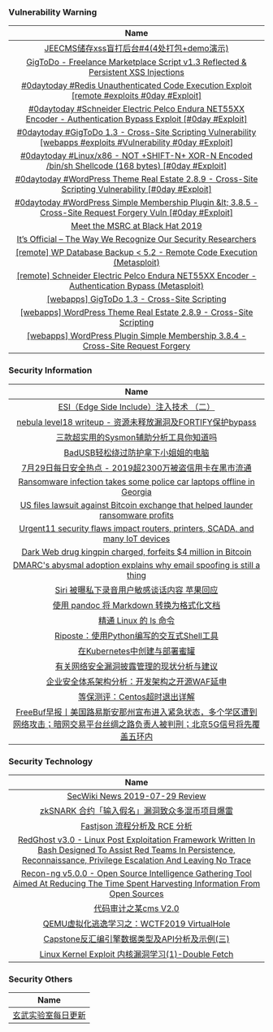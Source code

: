 ###  						       							Vulnerability Warning

|                             Name                             |
| :----------------------------------------------------------: |
|[JEECMS储存xss盲打后台#4(4处打包+demo演示)](https://www.seebug.org/vuldb/ssvid-94842)|
|[GigToDo - Freelance Marketplace Script v1.3 Reflected & Persistent XSS Injections](https://cxsecurity.com/issue/WLB-2019070144)|
|[#0daytoday #Redis Unauthenticated Code Execution Exploit  [remote #exploits  #0day #Exploit]](http://0day.today/exploits/33055)|
|[#0daytoday #Schneider Electric Pelco Endura NET55XX Encoder - Authentication Bypass Exploit [#0day #Exploit]](http://0day.today/exploits/33053)|
|[#0daytoday #GigToDo 1.3 - Cross-Site Scripting Vulnerability  [webapps #exploits #Vulnerability #0day #Exploit]](http://0day.today/exploits/33052)|
|[#0daytoday #Linux/x86 - NOT +SHIFT-N+ XOR-N Encoded /bin/sh Shellcode (168 bytes) [#0day #Exploit]](http://0day.today/exploits/33051)|
|[#0daytoday #WordPress Theme Real Estate 2.8.9 - Cross-Site Scripting Vulnerability [#0day #Exploit]](http://0day.today/exploits/33050)|
|[#0daytoday #WordPress Simple Membership Plugin &amp;lt; 3.8.5 - Cross-Site Request Forgery Vuln [#0day #Exploit]](http://0day.today/exploits/33049)|
|[Meet the MSRC at Black Hat 2019](https://msrc-blog.microsoft.com/2019/07/29/meet-the-msrc-at-black-hat-2019/)|
|[It’s Official – The Way We Recognize Our Security Researchers](https://msrc-blog.microsoft.com/2019/07/29/the-way-we-recognize-our-security-researchers/)|
|[[remote] WP Database Backup < 5.2 - Remote Code Execution (Metasploit)](https://www.exploit-db.com/exploits/47187)|
|[[remote] Schneider Electric Pelco Endura NET55XX Encoder - Authentication Bypass (Metasploit)](https://www.exploit-db.com/exploits/47186)|
|[[webapps] GigToDo 1.3 - Cross-Site Scripting](https://www.exploit-db.com/exploits/47185)|
|[[webapps] WordPress Theme Real Estate 2.8.9 - Cross-Site Scripting](https://www.exploit-db.com/exploits/47184)|
|[[webapps] WordPress Plugin Simple Membership 3.8.4 - Cross-Site Request Forgery](https://www.exploit-db.com/exploits/47182)|

### 						        							Security Information
|                             Name                                    |
| :----------------------------------------------------------: |
|[ESI（Edge Side Include）注入技术 （二）](https://www.anquanke.com/post/id/182772)|
|[nebula level18 writeup - 资源未释放漏洞及FORTIFY保护bypass](https://www.anquanke.com/post/id/182707)|
|[三款超实用的Sysmon辅助分析工具你知道吗](https://www.anquanke.com/post/id/182858)|
|[BadUSB轻松绕过防护拿下小姐姐的电脑](https://www.anquanke.com/post/id/182820)|
|[7月29日每日安全热点 - 2019超2300万被盗信用卡在黑市流通](https://www.anquanke.com/post/id/182859)|
|[Ransomware infection takes some police car laptops offline in Georgia](https://www.zdnet.com/article/ransomware-infection-takes-some-police-car-laptops-offline-in-georgia/#ftag=RSSbaffb68)|
|[US files lawsuit against Bitcoin exchange that helped launder ransomware profits](https://www.zdnet.com/article/us-files-lawsuit-against-bitcoin-exchange-that-helped-launder-ransomware-profits/#ftag=RSSbaffb68)|
|[Urgent11 security flaws impact routers, printers, SCADA, and many IoT devices](https://www.zdnet.com/article/urgent11-security-flaws-impact-routers-printers-scada-and-many-iot-devices/#ftag=RSSbaffb68)|
|[Dark Web drug kingpin charged, forfeits $4 million in Bitcoin](https://www.zdnet.com/article/dark-web-drug-kingpin-charged-forced-to-forfeit-4-million-in-bitcoin/#ftag=RSSbaffb68)|
|[DMARC's abysmal adoption explains why email spoofing is still a thing](https://www.zdnet.com/article/dmarcs-abysmal-adoption-explains-why-email-spoofing-is-still-a-thing/#ftag=RSSbaffb68)|
|[Siri 被曝私下录音用户敏感谈话内容 苹果回应](https://linux.cn/article-11161-1.html?utm_source=rss&utm_medium=rss)|
|[使用 pandoc 将 Markdown 转换为格式化文档](https://linux.cn/article-11160-1.html?utm_source=rss&utm_medium=rss)|
|[精通 Linux 的 ls 命令](https://linux.cn/article-11159-1.html?utm_source=rss&utm_medium=rss)|
|[Riposte：使用Python编写的交互式Shell工具](https://www.freebuf.com/sectool/209282.html)|
|[在Kubernetes中创建与部署蜜罐](https://www.freebuf.com/articles/network/208895.html)|
|[有关网络安全漏洞披露管理的现状分析与建议](https://www.freebuf.com/articles/neopoints/209224.html)|
|[企业安全体系架构分析：开发架构之开源WAF延申](https://www.freebuf.com/articles/es/208108.html)|
|[等保测评：Centos超时退出详解](https://www.freebuf.com/articles/terminal/208480.html)|
|[FreeBuf早报丨美国路易斯安那州宣布进入紧急状态，多个学区遭到网络攻击；暗网交易平台丝绸之路负责人被判刑；北京5G信号将先覆盖五环内](https://www.freebuf.com/news/209614.html)|

### 						        							Security  Technology
|                             Name                                    |
| :----------------------------------------------------------: |
|[SecWiki News 2019-07-29 Review](http://www.sec-wiki.com/?2019-07-29)|
|[zkSNARK 合约「输入假名」漏洞致众多混币项目爆雷](https://paper.seebug.org/995/)|
|[Fastjson 流程分析及 RCE 分析](https://paper.seebug.org/994/)|
|[RedGhost v3.0 - Linux Post Exploitation Framework Written In Bash Designed To Assist Red Teams In Persistence, Reconnaissance, Privilege Escalation And Leaving No Trace](http://www.kitploit.com/2019/07/redghost-v30-linux-post-exploitation.html)|
|[Recon-ng v5.0.0 - Open Source Intelligence Gathering Tool Aimed At Reducing The Time Spent Harvesting Information From Open Sources](http://www.kitploit.com/2019/07/recon-ng-v500-open-source-intelligence.html)|
|[代码审计之某cms V2.0](http://xz.aliyun.com/t/5770)|
|[QEMU虚拟化逃逸学习之：WCTF2019 VirtualHole](http://xz.aliyun.com/t/5773)|
|[Capstone反汇编引擎数据类型及API分析及示例(三)](http://xz.aliyun.com/t/5772)|
|[Linux Kernel Exploit 内核漏洞学习(1)-Double Fetch](http://xz.aliyun.com/t/5786)|

### 						        							Security  Others
|                             Name                                    |
| :----------------------------------------------------------: |
|[玄武实验室每日更新](https://weibo.com/p/1006065582522936/wenzhang?from=page_100606_profile&wvr=6&mod=wenzhangmore)|

